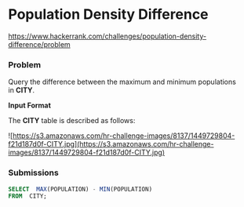 # **Population Density Difference**

https://www.hackerrank.com/challenges/population-density-difference/problem

### Problem

Query the difference between the maximum and minimum populations in **CITY**.

**Input Format**

The **CITY** table is described as follows:

![https://s3.amazonaws.com/hr-challenge-images/8137/1449729804-f21d187d0f-CITY.jpg](https://s3.amazonaws.com/hr-challenge-images/8137/1449729804-f21d187d0f-CITY.jpg)

### Submissions

```sql
SELECT  MAX(POPULATION) - MIN(POPULATION)
FROM  CITY;
```
